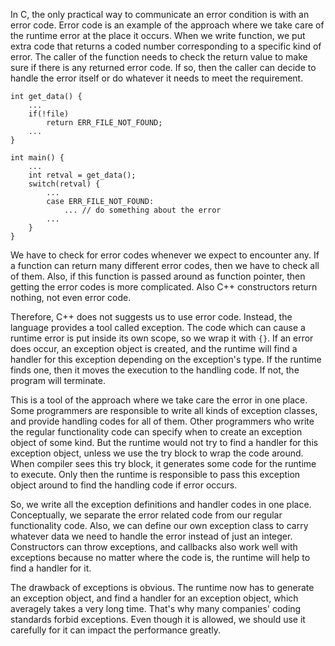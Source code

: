 
In C, the only practical way to communicate an error condition is with an error code. Error code is an example of the approach where we take care of the runtime error at the place it occurs. When we write function, we put extra code that returns a coded number corresponding to a specific kind of error. The caller of the function needs to check the return value to make sure if there is any returned error code. If so, then the caller can decide to handle the error itself or do whatever it needs to meet the requirement.
```
int get_data() {
	...
	if(!file)
		return ERR_FILE_NOT_FOUND;
	...
}

int main() {
	...
	int retval = get_data();
	switch(retval) {
		...
		case ERR_FILE_NOT_FOUND:
			... // do something about the error
		...
	}
}
```
We have to check for error codes whenever we expect to encounter any. If a function can return many different error codes, then we have to check all of them. Also, if this function is passed around as function pointer, then getting the error codes is more complicated. Also C++ constructors return nothing, not even error code.

Therefore, C++ does not suggests us to use error code. Instead, the language provides a tool called exception. The code which can cause a runtime error is put inside its own scope, so we wrap it with `{}`. If an error does occur, an exception object is created, and the runtime will find a handler for this exception depending on the exception's type. If the runtime finds one, then it moves the execution to the handling code. If not, the program will terminate. 

This is a tool of the approach where we take care the error in one place. Some programmers are responsible to write all kinds of exception classes, and provide handling codes for all of them. Other programmers who write the regular functionality code can specify when to create an exception object of some kind. But the runtime would not try to find a handler for this exception object, unless we use the try block to wrap the code around. When compiler sees this try block, it generates some code for the runtime to execute. Only then the runtime is responsible to pass this exception object around to find the handling code if error occurs.

So, we write all the exception definitions and handler codes in one place. Conceptually, we separate the error related code from our regular functionality code. Also, we can define our own exception class to carry whatever data we need to handle the error instead of just an integer. Constructors can throw exceptions, and callbacks also work well with exceptions because no matter where the code is, the runtime will help to find a handler for it.

The drawback of exceptions is obvious. The runtime now has to generate an exception object, and find a handler for an exception object, which averagely takes a very long time. That's why many companies' coding standards forbid exceptions. Even though it is allowed, we should use it carefully for it can impact the performance greatly.
